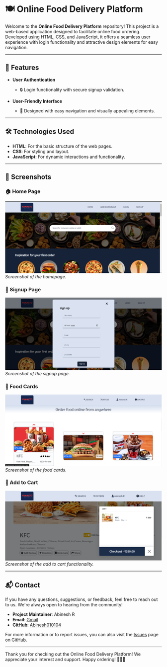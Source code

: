 # 🍽️ Online Food Delivery Platform

Welcome to the **Online Food Delivery Platform** repository! This project is a web-based application designed to facilitate online food ordering. Developed using HTML, CSS, and JavaScript, it offers a seamless user experience with login functionality and attractive design elements for easy navigation.

---

## 🍔 Features

- **User Authentication**
  - 🔒 Login functionality with secure signup validation.
  
- **User-Friendly Interface**
  - 🌟 Designed with easy navigation and visually appealing elements.

---

## 🛠️ Technologies Used

- **HTML**: For the basic structure of the web pages.
- **CSS**: For styling and layout.
- **JavaScript**: For dynamic interactions and functionality.

---

## 📸 Screenshots

### 🏠 Home Page
![Homepage](images/screenshots/home.png)
*Screenshot of the homepage.*


### 🔐 Signup Page
![Signup Page](images/screenshots/signup.png)
*Screenshot of the signup page.*


### 🍲 Food Cards
![Food Cards](images/screenshots/FoodCards.png)
*Screenshot of the food cards.*


### 🛒 Add to Cart
![Add to Cart](images/screenshots/addToCart.png)
*Screenshot of the add to cart functionality.*

---

## 📬 Contact

If you have any questions, suggestions, or feedback, feel free to reach out to us. We're always open to hearing from the community!

- **Project Maintainer**: Abinesh R
- **Email**: [Gmail](mailto:neshabi096@gmail.com)
- **GitHub**: [Abinesh010104](https://github.com/Abinesh010104)

For more information or to report issues, you can also visit the [Issues](https://github.com/Abinesh010104) page on GitHub.

---

Thank you for checking out the Online Food Delivery Platform! We appreciate your interest and support. Happy ordering! 🍔🍕🍜
